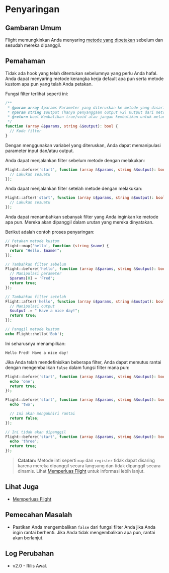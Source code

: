 # Penyaringan

## Gambaran Umum

Flight memungkinkan Anda menyaring [metode yang dipetakan](/learn/extending) sebelum dan sesudah mereka dipanggil.

## Pemahaman
Tidak ada hook yang telah ditentukan sebelumnya yang perlu Anda hafal. Anda dapat menyaring metode kerangka kerja default apa pun serta metode kustom apa pun yang telah Anda petakan.

Fungsi filter terlihat seperti ini:

```php
/**
 * @param array $params Parameter yang diteruskan ke metode yang disaring.
 * @param string $output (hanya penyanggaan output v2) Output dari metode yang disaring.
 * @return bool Kembalikan true/void atau jangan kembalikan untuk melanjutkan rantai, false untuk memutus rantai.
 */
function (array &$params, string &$output): bool {
  // Kode filter
}
```

Dengan menggunakan variabel yang diteruskan, Anda dapat memanipulasi parameter input dan/atau output.

Anda dapat menjalankan filter sebelum metode dengan melakukan:

```php
Flight::before('start', function (array &$params, string &$output): bool {
  // Lakukan sesuatu
});
```

Anda dapat menjalankan filter setelah metode dengan melakukan:

```php
Flight::after('start', function (array &$params, string &$output): bool {
  // Lakukan sesuatu
});
```

Anda dapat menambahkan sebanyak filter yang Anda inginkan ke metode apa pun. Mereka akan dipanggil dalam urutan yang mereka dinyatakan.

Berikut adalah contoh proses penyaringan:

```php
// Petakan metode kustom
Flight::map('hello', function (string $name) {
  return "Hello, $name!";
});

// Tambahkan filter sebelum
Flight::before('hello', function (array &$params, string &$output): bool {
  // Manipulasi parameter
  $params[0] = 'Fred';
  return true;
});

// Tambahkan filter setelah
Flight::after('hello', function (array &$params, string &$output): bool {
  // Manipulasi output
  $output .= " Have a nice day!";
  return true;
});

// Panggil metode kustom
echo Flight::hello('Bob');
```

Ini seharusnya menampilkan:

```
Hello Fred! Have a nice day!
```

Jika Anda telah mendefinisikan beberapa filter, Anda dapat memutus rantai dengan mengembalikan `false`
dalam fungsi filter mana pun:

```php
Flight::before('start', function (array &$params, string &$output): bool {
  echo 'one';
  return true;
});

Flight::before('start', function (array &$params, string &$output): bool {
  echo 'two';

  // Ini akan mengakhiri rantai
  return false;
});

// Ini tidak akan dipanggil
Flight::before('start', function (array &$params, string &$output): bool {
  echo 'three';
  return true;
});
```

> **Catatan:** Metode inti seperti `map` dan `register` tidak dapat disaring karena mereka
dipanggil secara langsung dan tidak dipanggil secara dinamis. Lihat [Memperluas Flight](/learn/extending) untuk informasi lebih lanjut.

## Lihat Juga
- [Memperluas Flight](/learn/extending)

## Pemecahan Masalah
- Pastikan Anda mengembalikan `false` dari fungsi filter Anda jika Anda ingin rantai berhenti. Jika Anda tidak mengembalikan apa pun, rantai akan berlanjut.

## Log Perubahan
- v2.0 - Rilis Awal.